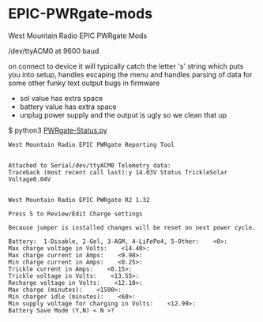 # EPIC-PWRgate-mods
 West Mountain Radio EPIC PWRgate Mods


/dev/ttyACM0 at 9600 baud

on connect to device it will typically catch the letter 's' string which puts you into setup, handles escaping the menu and handles parsing of data for some other funky text output bugs in firmware
- sol value has extra space
- battery value has extra space
- unplug power supply and the output is ugly so we clean that up

$ python3 [PWRgate-Status.py](PWRgate-Status.py)


```
West Mountain Radio EPIC PWRgate Reporting Tool


Attached to Serial/dev/ttyACM0 Telemetry data:
Traceback (most recent call last):y 14.03V Status TrickleSolar Voltage0.04V


```

```
West Mountain Radio EPIC PWRgate R2 1.32

Press S to Review/Edit Charge settings

Because jumper is installed changes will be reset on next power cycle.

Battery:  1-Disable, 2-Gel, 3-AGM, 4-LiFePo4, 5-Other:    <0>: 
Max charge voltage in Volts:    <14.40>: 
Max charge current in Amps:    <9.98>: 
Min charge current in Amps:    <0.25>: 
Trickle current in Amps:    <0.15>: 
Trickle voltage in Volts:    <13.55>: 
Recharge voltage in Volts:    <12.10>: 
Max charge (minutes):    <1500>: 
Min charger idle (minutes):    <60>: 
Min supply voltage for charging in Volts:    <12.99>: 
Battery Save Mode (Y,N) < N >? 
```